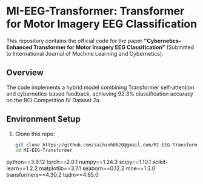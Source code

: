 # MI-EEG-Transformer: Transformer for Motor Imagery EEG Classification

This repository contains the official code for the paper **"Cybernetics-Enhanced Transformer for Motor Imagery EEG Classification"** (Submitted to International Journal of Machine Learning and Cybernetics).

## Overview
The code implements a hybrid model combining Transformer self-attention and cybernetics-based feedback, achieving 92.3% classification accuracy on the BCI Competition IV Dataset 2a.

## Environment Setup
1. Clone this repo:
   ```bash
   git clone https://github.com/saihanh0820@gmail.com/MI-EEG-Transformer.git
   cd MI-EEG-Transformer


python==3.9.12
torch==2.0.1
numpy==1.24.3
scipy==1.10.1
scikit-learn==1.2.2
matplotlib==3.7.1
seaborn==0.12.2
mne==1.3.0
transformers==4.30.2
tqdm==4.65.0

